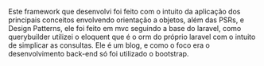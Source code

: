 ﻿Este framework que desenvolvi foi feito com o intuito da aplicação dos principais conceitos envolvendo orientação a objetos, além das PSRs, e Design Patterns, ele foi feito em mvc seguindo a base do laravel, como querybuilder utilizei o eloquent que é o orm do próprio laravel com o intuito de simplicar as consultas.
Ele é um blog, e como o foco era o desenvolvimento back-end só foi utilizado o bootstrap.